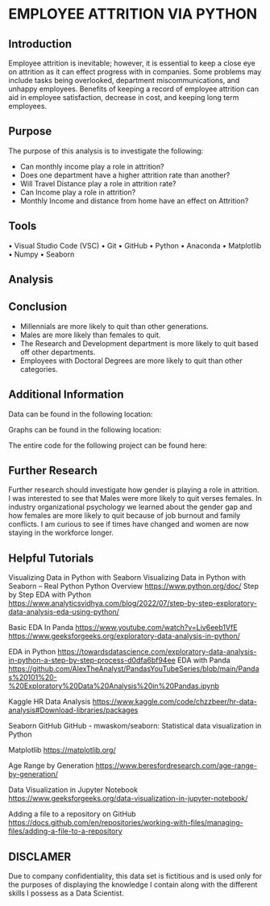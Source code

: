 # EMPLOYEE ATTRITION VIA PYTHON  

## Introduction 
Employee attrition is inevitable; however, it is essential to keep a close eye on attrition as it can effect progress with in companies. Some problems may include tasks being overlooked, department miscommunications, and unhappy employees. Benefits of keeping a record of employee attrition can aid in employee satisfaction, decrease in cost, and keeping long term employees. 


## Purpose
The purpose of this analysis is to investigate the following:
-	Can monthly income play a role in attrition? 
-	Does one department have a higher attrition rate than another? 
-	Will Travel Distance play a role in attrition rate? 
-	Can Income play a role in attrition? 
-	Monthly Income and distance from home have an effect on Attrition?
  
## Tools
•	Visual Studio Code (VSC) 
•	Git 
•	GitHub
•	Python
•	Anaconda
•	Matplotlib
•	Numpy
•	Seaborn

## Analysis



## Conclusion 
-	Millennials are more likely to quit than other generations. 
-	Males are more likely than females to quit.
-	The Research and Development department is more likely to quit based off other departments.
-	Employees with Doctoral Degrees are more likely to quit than other categories. 

## Additional Information 
Data can be found in the following location: 


Graphs can be found in the following location: 


The entire code for the following project can be found here: 

## Further Research
Further research should investigate how gender is playing a role in attrition. I was interested to see that Males were more likely to quit verses females. In industry organizational psychology we learned about the gender gap and how females are more likely to quit because of job burnout and family conflicts. I am curious to see if times have changed and women are now staying in the workforce longer. 


## Helpful Tutorials
Visualizing Data in Python with Seaborn 
Visualizing Data in Python with Seaborn – Real Python
Python Overview 
https://www.python.org/doc/
Step by Step EDA with Python 
https://www.analyticsvidhya.com/blog/2022/07/step-by-step-exploratory-data-analysis-eda-using-python/

Basic EDA In Panda 
https://www.youtube.com/watch?v=Liv6eeb1VfE
https://www.geeksforgeeks.org/exploratory-data-analysis-in-python/

EDA in Python 
https://towardsdatascience.com/exploratory-data-analysis-in-python-a-step-by-step-process-d0dfa6bf94ee
EDA with Panda
https://github.com/AlexTheAnalyst/PandasYouTubeSeries/blob/main/Pandas%20101%20-%20Exploratory%20Data%20Analysis%20in%20Pandas.ipynb

Kaggle HR Data Analysis 
https://www.kaggle.com/code/chzzbeer/hr-data-analysis#Download-libraries/packages

Seaborn GitHub
GitHub - mwaskom/seaborn: Statistical data visualization in Python

Matplotlib 
https://matplotlib.org/

Age Range by Generation 
https://www.beresfordresearch.com/age-range-by-generation/

Data Visualization in Jupyter Notebook 
https://www.geeksforgeeks.org/data-visualization-in-jupyter-notebook/

Adding a file to a repository on GitHub
https://docs.github.com/en/repositories/working-with-files/managing-files/adding-a-file-to-a-repository

## DISCLAMER
Due to company confidentiality, this data set is fictitious and is used only for the purposes of displaying the knowledge I contain along with the different skills I possess as a Data Scientist. 
